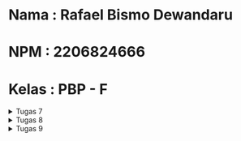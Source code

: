 # Nama  : Rafael Bismo Dewandaru
# NPM   : 2206824666
# Kelas : PBP - F

<details>
<summary>Tugas 7</summary>

### 1. Apa perbedaan utama antara stateless dan stateful widget dalam konteks pengembangan aplikasi Flutter?
Stateless Widget:
- Jenis widget yang tidak memiliki keadaan (state) internal yang dapat berubah sehingga bersifat statis, artinya tampilan atau kontennya tidak berubah seiring waktu atau berdasarkan perubahan data. Stateless widget juga lebih efisien dalam hal kinerja, karena tidak memerlukan pengelolaan keadaan.
- Cocok digunakan untuk komponen UI yang bersifat statis, seperti teks, ikon, tombol, dan elemen UI yang tidak memerlukan perubahan berdasarkan input atau data dinamis.
- Contoh stateless widget dalam Flutter: Text, Icon, Image

Stateful Widget:
- Jenis widget yang memiliki keadaan (state) internal yang dapat berubah, sehingga digunakan ketika kita perlu merender konten yang dapat berubah seiring waktu, seperti daftar item dinamis, formulir input, atau tampilan yang berinteraksi dengan data eksternal.
- Saat keadaan internal berubah, Flutter akan membangun ulang widget untuk mencerminkan perubahan tersebut, yang memungkinkan kita untuk menyimpan dan memperbarui data sesuai kebutuhan, sehingga sangat berguna untuk mengelola tampilan yang bergantung pada data dinamis.
- Contoh stateful widget dalam Flutter: ListView, TextField, DropdownButton

### 2. Sebutkan seluruh widget yang kamu gunakan untuk menyelesaikan tugas ini dan jelaskan fungsinya masing-masing.
- Material: digunakan untuk membuat lapisan material desain yang menampilkan konten di dalamnya. Dalam konteks ini, Material digunakan sebagai latar belakang untuk setiap ShopCard.
- InkWell: digunakan untuk menambahkan efek feedback ketika pengguna menyentuh elemen ShopCard (tampilan "splash"). InkWell digunakan sebagai child untuk menangkap sentuhan pengguna.
- ScaffoldMessenger: digunakan untuk berinteraksi dengan objek Scaffold yang terkait. Dalam kode ini, ScaffoldMessenger digunakan untuk menampilkan snackbar saat pengguna menyentuh ShopCard. 
- Snackbars; digunakan untuk menampilkan pesan singkat yang memberikan umpan balik kepada pengguna.
- Container: digunakan untuk mengatur tata letak dan tampilan elemen-elemen di dalamnya (mengelola tata letak ShopCard dan memberikan jarak antar elemen).
- Column: mengatur childnya dalam satu kolom vertikal, yaitu untuk mengatur tata letak di dalam ShopCard, yang terdiri dari ikon dan teks nama item.
- Icon: digunakan untuk menampilkan ikon. Dalam konteks ini, Icon digunakan untuk menampilkan ikon item toko.
- Text: digunakan untuk menampilkan teks nama item toko di setiap ShopCard.
- Scaffold: digunakan untuk membuat tata letak aplikasi dasar dengan appBar, body, dan lainnya. Pada MyHomePage, Scaffold digunakan untuk membuat struktur dasar halaman.
- AppBar: digunakan untuk membuat bilah aplikasi di bagian atas layar, menampilkan judul aplikasi ("EnderChest") dan warna latar belakang, dan menampilkan judul di dalam AppBar.
- GridView: digunakan untuk menampilkan child dalam tata letak grid. Dalam kode ini, GridView digunakan untuk menampilkan ShopCard dalam bentuk grid.
- Padding: digunakan untuk menambahkan jarak (padding) di sekitar elemen-elemen dalam tata letak. Dalam kode ini, Padding digunakan untuk memberikan jarak di sekitar judul dan GridView.
- ListView: digunakan untuk membungkus elemen-elemen di dalam body Scaffold, sehingga pengguna dapat scroll jika kontennya terlalu panjang.

### 3. Jelaskan bagaimana cara kamu mengimplementasikan checklist di atas secara step-by-step (bukan hanya sekadar mengikuti tutorial)
1. Saya generate proyek Flutter baru dengan nama enderchest, kemudian masuk ke dalam direktori proyek tersebut lalu menjalankannya
2. Pada direktori enderchest\lib saya membuat file dart baru bernama menu.dart lalu import 'package:flutter/material.dart';
3. Kemudian saya membuat tiga button sederhana dengan menambahkan beberapa kode kedalam file menu.dart dan membuat stateless widget bernama MyHomePage
4. Saya juga menambahkan kode yang ada di tutorial 6 untuk didalam Widget build, dan mengubah ShopCard menjadi stateless
5. Untuk mendapat bonus dengan mengimplementasikan warna-warna yang berbeda untuk setiap tombol; Lihat Item, Tambah Item, dan Logout, saya menambahkan attibut Color color kedalam class ShopItem, dan menggunakannya di dalam class ShopCard.
~~~
final List<ShopItem> items = [
  ShopItem("Lihat Item", Icons.checklist, Colors.blue), // Specify different colors
  ShopItem("Tambah Item", Icons.add_shopping_cart, Colors.green),
  ShopItem("Logout", Icons.logout, Colors.red),
];
~~~
</details>


<details>
<summary>Tugas 8</summary>

### 4. Jelaskan perbedaan antara Navigator.push() dan Navigator.pushReplacement(), disertai dengan contoh mengenai penggunaan kedua metode tersebut yang tepat!
Navigator.push()
- digunakan untuk menambahkan rute baru ke atas stack navigasi, berarti rute baru ditumpuk di atas rute saat ini.
- membawa user ke halaman baru tanpa menghilangkan histori navigasi sebelumnya, sehingga saat user kembali, user akan kembali ke rute sebelumnya (rute di bawah rute baru).
- Contoh: dalam aplikasi e-commerce, ketika user menekan item untuk melihat detailnya dapat menggunakan Navigator.push() untuk membawa user ke halaman detail. Ketika user menekan tombol kembali, user akan kembali ke halaman daftar produk.
<br />
Navigator.pushReplacement()
- digunakan untuk menggantikan rute saat ini dengan rute baru di stack navigasi.
- mengganti halaman saat ini dengan halaman baru tanpa kemungkinan untuk kembali, sehingga saat user kembali, user tidak akan kembali ke rute sebelumnya karena telah digantikan.
- Contoh: dalam aplikasi yang memiliki proses login, setelah user berhasil masuk akan membawa user ke halaman beranda dan menghapus halaman login dari stack. Hal ini mencegah user kembali ke layar login dengan menekan tombol kembali.

### 5. Jelaskan masing-masing layout widget pada Flutter dan konteks penggunaannya masing-masing!
- Column & Row: Column mengatur elemen secara vertikal, sedangkan Row mengatur elemen secara horizontal.
- Container: Wadah untuk mengatur tata letak dan memberi styling pada elemen, misalnya padding, margin, alignment, etc.
- Stack: Digunakan untuk menumpuk widget/elemen satu di atas yang lain.
- GridView: Menampilkan elemen dalam grid yang teratur dengan bentuk tabel.
- ListView: Menampilkan elemen yang dapat di-scroll secara vertikal.
- Expanded & Flexible: Mengontrol bagian dari ruang yang tersedia yang digunakan. Expanded mengisi ruang tersedia, sedangkan Flexible memberikan lebih banyak kontrol atas faktor fleksibilitas.
- Padding: Memberikan padding di sekeliling elemen child.
- Transform: digunakan untuk mengubah ukuran dan posisi elemen child
- Align: Mengatur posisi elemen child sesuai dengan alignment yang ditentukan.
- Wrap: Membuat row atau column dan secara otomatis beralih ke row atau column berikutnya setelah ruang di row atau column saat ini habis.
- Scaffold: Memberikan struktur dasar material design seperti AppBar, Drawer, dan FloatingActionButton.
- ConstrainedBox, SizedBox, & AspectRatio: Mengontrol ukuran atau aspek rasio dari elemen childnya.



### 6. Sebutkan apa saja elemen input pada form yang kamu pakai pada tugas kali ini dan jelaskan mengapa kamu menggunakan elemen input tersebut!
1. TextFormField untuk Nama Item (_name): Digunakan untuk user input nama item. TextField adalah elemen input dasar dalam Flutter yang digunakan untuk memasukkan teks.
2. TextFormField untuk Harga Item (_price): Digunakan untuk user input harga item. Dapat menggunakan TextField karena nanti harga yang diinput akan di parse dan di validasi input berupa angka menggunakan kode
~~~
onChanged: (String? value) {
    setState(() {
      _price = int.parse(value!);
    });
  },
  validator: (String? value) {
    if (value == null || value.isEmpty) {
      return "Harga tidak boleh kosong!";
    }
    if (int.tryParse(value) == null) {
      return "Harga harus berupa angka!";
    }
    return null;
},
~~~
3. TextFormField untuk Deskripsi Item (_description): user dapat menulis deskripsi tentang item menggunakan TextField.

 
### 7. Bagaimana penerapan clean architecture pada aplikasi Flutter?
Penerapan Clean Architecture pada aplikasi Flutter mengarah pada organisasi struktural yang lebih rapi dan pembagian fokus yang terorganisir, dengan tujuan untuk mencapai modularitas dan kemudahan dalam pengujian. Sebagai contoh, dalam praktik Clean Architecture, kita dapat menciptakan direktori terpisah untuk memisahkan file .dart yang berbeda, seperti untuk screen, widget, dan lain-lain, memastikan bahwa setiap komponen memiliki lokasi khusus, yang juga memudahkan dalam manajemen dan pemeliharaan kode. Pendekatan ini membantu dalam menjaga struktur kode yang bersih dan terorganisir, sekaligus mempermudah pencarian dan perbaikan bagian tertentu dari aplikasi ketika diperlukan.


### 8. Jelaskan bagaimana cara kamu mengimplementasikan checklist di atas secara step-by-step! (bukan hanya sekadar mengikuti tutorial)
Membuat folder baru pada lib yaitu screens dan widgets untuk mempermudah manajemen file, kemudian membuat file shoplist_form.dart untuk form yang menerima input user
~~~
import 'package:flutter/material.dart';
import '../../widgets/left_drawer.dart';
import 'package:enderchest/models/item.dart';

class ShopFormPage extends StatefulWidget {
  const ShopFormPage({super.key});

  @override
  State<ShopFormPage> createState() => _ShopFormPageState();
}

List<Item> itemList = [];

class _ShopFormPageState extends State<ShopFormPage> {
  final _formKey = GlobalKey<FormState>();
  String _name = "";
  int _price = 0;
  String _description = "";

// Global list to store products
  void _saveProduct() {
    if (_formKey.currentState!.validate()) {
      // Add product to the global list
      itemList.add(Item(
        name: _name,
        price: _price,
        description: _description,
      ));

      showDialog(
        context: context,
        builder: (context) {
          return AlertDialog(
            title: const Text('Item berhasil tersimpan'),
            content: SingleChildScrollView(
              child: Column(
                crossAxisAlignment: CrossAxisAlignment.start,
                children: [
                  Text('Nama: $_name'),
                  Text('Harga: $_price'),
                  Text('Deskripsi: $_description'),
                ],
              ),
            ),
            actions: [
              TextButton(
                child: const Text('OK'),
                onPressed: () {
                  Navigator.pop(context);
                },
              ),
            ],
          );
        },
      );

      _formKey.currentState!.reset();
    }
  }

  @override
  Widget build(BuildContext context) {
    return Scaffold(
      appBar: AppBar(
        title: const Center(
          child: Text(
            'Form Tambah Item',
          ),
        ),
        backgroundColor: Colors.indigo,
        foregroundColor: Colors.white,
      ),
      body: Form(
        key: _formKey,
        child: SingleChildScrollView(
          child:
              Column(crossAxisAlignment: CrossAxisAlignment.start, children: [
            Padding(
              padding: const EdgeInsets.all(8.0),
              child: TextFormField(
                decoration: InputDecoration(
                  hintText: "Nama Item",
                  labelText: "Nama Item",
                  border: OutlineInputBorder(
                    borderRadius: BorderRadius.circular(5.0),
                  ),
                ),
                onChanged: (String? value) {
                  setState(() {
                    _name = value!;
                  });
                },
                validator: (String? value) {
                  if (value == null || value.isEmpty) {
                    return "Nama tidak boleh kosong!";
                  }
                  return null;
                },
              ),
            ),
            Padding(
              padding: const EdgeInsets.all(8.0),
              child: TextFormField(
                decoration: InputDecoration(
                  hintText: "Harga",
                  labelText: "Harga",
                  border: OutlineInputBorder(
                    borderRadius: BorderRadius.circular(5.0),
                  ),
                ),
                onChanged: (String? value) {
                  setState(() {
                    _price = int.parse(value!);
                  });
                },
                validator: (String? value) {
                  if (value == null || value.isEmpty) {
                    return "Harga tidak boleh kosong!";
                  }
                  if (int.tryParse(value) == null) {
                    return "Harga harus berupa angka!";
                  }
                  return null;
                },
              ),
            ),
            Padding(
              padding: const EdgeInsets.all(8.0),
              child: TextFormField(
                decoration: InputDecoration(
                  hintText: "Deskripsi",
                  labelText: "Deskripsi",
                  border: OutlineInputBorder(
                    borderRadius: BorderRadius.circular(5.0),
                  ),
                ),
                onChanged: (String? value) {
                  setState(() {
                    // TODO: Tambahkan variabel yang sesuai
                    _description = value!;
                  });
                },
                validator: (String? value) {
                  if (value == null || value.isEmpty) {
                    return "Deskripsi tidak boleh kosong!";
                  }
                  return null;
                },
              ),
            ),
            Align(
              alignment: Alignment.bottomCenter,
              child: Padding(
                padding: const EdgeInsets.all(8.0),
                child: ElevatedButton(
                  style: ButtonStyle(
                    backgroundColor: MaterialStateProperty.all(Colors.indigo),
                  ),
                  onPressed: _saveProduct,
                  child: const Text(
                    "Save",
                    style: TextStyle(color: Colors.white),
                  ),
                ),
              ),
            ),
          ]),
        ),
      ),
    );
  }
}
~~~
Membuat juga kode untuk validasi input dari user dengan ketentuan setiap elemen input tidak boleh kosong dan setiap elemen input harus berisi data dengan tipe data atribut modelnya.
~~~
validator: (String? value) {
  if (value == null || value.isEmpty) {
    return "Nama tidak boleh kosong!";
  }
  return null;
},
~~~
~~~
validator: (String? value) {
  if (value == null || value.isEmpty) {
    return "Harga tidak boleh kosong!";
  }
  if (int.tryParse(value) == null) {
    return "Harga harus berupa angka!";
  }
  return null;
},
~~~
Kemudian saya juga membuat drawer lalu menghubungkan opsi tambah item yang berada pada drawer dan halaman utama ke shoplist_form.dart
~~~
import 'package:flutter/material.dart';
import 'package:enderchest/screens/menu.dart';
import '../screens/shoplist_form.dart';
import '../screens/see_items.dart';

class LeftDrawer extends StatelessWidget {
  const LeftDrawer({super.key});

  @override
  Widget build(BuildContext context) {
    return Drawer(
      child: ListView(
        children: [
          const DrawerHeader(
            decoration: BoxDecoration(
              color: Colors.indigo,
            ),
            child: Column(
              children: [
                Text(
                  'EnderChest',
                  textAlign: TextAlign.center,
                  style: TextStyle(
                    fontSize: 30,
                    fontWeight: FontWeight.bold,
                    color: Colors.white,
                  ),
                ),
                Padding(padding: EdgeInsets.all(10)),
                Text(
                  "Store your Items in a portable chest",
                  textAlign: TextAlign.center, // Align text to center
                  style: TextStyle(
                    fontSize: 15, // Set font size to 15
                    color: Colors.white, // Set text color to white
                    fontWeight: FontWeight.normal, // Set font weight to normal
                  ),
                ),
              ],
            ),
          ),
          ListTile(
            leading: const Icon(Icons.home_outlined),
            title: const Text('Halaman Utama'),
            // Bagian redirection ke MyHomePage
            onTap: () {
              Navigator.pushReplacement(
                  context,
                  MaterialPageRoute(
                    builder: (context) => MyHomePage(),
                  ));
            },
          ),
          ListTile(
            leading: const Icon(Icons.add_shopping_cart),
            title: const Text('Tambah Item'),
            // Bagian redirection ke ShopFormPage
            onTap: () {
              Navigator.push(
                  context,
                  MaterialPageRoute(
                    builder: (context) => ShopFormPage(),
                  ));
            },
          ),
          ListTile(
            leading: const Icon(Icons.movie),
            title: const Text('Lihat Item'),
            onTap: () {
              Navigator.push(
                context,
                MaterialPageRoute(
                    builder: (context) =>
                        ProductListPage(items: itemList)),
              );
            },
          ),
        ],
      ),
    );
  }
}
~~~
Menghubungkan pada halaman utama
~~~
if (item.name == "Tambah Item") {
  Navigator.push(
      context,
      MaterialPageRoute(
        builder: (context) => ShopFormPage(),
      ));
}
~~~

Implementasi Bonus
1. Membuat objek model dalam file item.dart untuk Item
~~~
class Item {
  final String name;
  final int price;
  final String description;

  Item({required this.name, required this.price, required this.description});
}
~~~

2. Membuat file baru pada screens yaitu see_items.dart untuk menampilkan semua item yang sudah ditambahkan
~~~
import 'package:flutter/material.dart';
import 'package:enderchest/models/item.dart'; 

class ProductListPage extends StatelessWidget {
  final List<Item> items;

  ProductListPage({Key? key, required this.items}) : super(key: key);

  @override
  Widget build(BuildContext context) {
    return Scaffold(
      appBar: AppBar(
        title: Text('Daftar Item'),
      ),
      body: ListView.builder(
        itemCount: items.length,
        itemBuilder: (context, index) {
          return Card(
            child: ListTile(
              title: Text(items[index].name),
              subtitle: Text('Harga: ${items[index].price}\nDeskripsi: ${items[index].description}'),
            ),
          );
        },
      ),
    );
  }
}
~~~

3. Mengarahkan user ke halaman tersebut jika menekan tombol Lihat Produk pada drawer
~~~
ListTile(
  leading: const Icon(Icons.movie),
  title: const Text('Lihat Item'),
  onTap: () {
    Navigator.push(
      context,
      MaterialPageRoute(
          builder: (context) =>
              ProductListPage(items: itemList)),
    );
  },
),
~~~

4. Mengarahkan user ke halaman tersebut jika menekan tombol Lihat Produk pada halaman utama
~~~
if (item.name == "Lihat Item") {
    Navigator.push(
      context,
      MaterialPageRoute(
          builder: (context) => ProductListPage(items: itemList)),
    );
  }
~~~

</details>


<details>
<summary>Tugas 9</summary>

### 9. Apakah bisa kita melakukan pengambilan data JSON tanpa membuat model terlebih dahulu? Jika iya, apakah hal tersebut lebih baik daripada membuat model sebelum melakukan pengambilan data JSON?

### 10. Jelaskan fungsi dari CookieRequest dan jelaskan mengapa instance CookieRequest perlu untuk dibagikan ke semua komponen di aplikasi Flutter.
Dalam pengembangan aplikasi Flutter, CookieRequest berperan penting dalam mengelola cookies untuk fungsi seperti mengelola session, pengguna, autentikasi, penyimpanan preferensi, dan tracking. Instance perlu dibagikan ke semua komponen di aplikasi flutter agar semua komponen aplikasi menggunakan sesi yang sama untuk berkomunikasi yang bermanfaat untuk memastikan konsistensi data, efisiensi sumber daya, serta keamanan yang lebih baik sehingga memudahkan pengembangan dan pemeliharaan aplikasi. Pendekatan ini juga mendukung konsistensi cookie melintasi siklus hidup berbagai komponen aplikasi, memudahkan debugging, dan menjaga kebijakan keamanan yang konsisten, sesuai dengan kebutuhan spesifik aplikasi dan arsitektur dari backend.

### 11. Jelaskan mekanisme pengambilan data dari JSON hingga dapat ditampilkan pada Flutter.
1. membuat lalu mengirim permintaan HTTP ke server atau API yang menyediakan data dalam format JSON, dalam konteks ini berarti web django yang sudah dibuat pada tugas sebelumnya
2. setelah mendapatkan respons JSON dari server, respons tersebut yang biasanya dalam format teks, perlu di-parse menjadi format yang bisa dipahami oleh Dart, yaitu sebagai struktur data Dart 
3. data yang diperoleh dari JSON diubah menjadi objek Dart menggunakan model data yang sudah dibuat untuk membantu dalam manajemen tipe data dan memudahkan pemeliharaan kode
4. setelah data di-parse dan diubah menjadi model, data tersebut dapat digunakan untuk membangun widget di Flutter dan menampilkan informasinya di UI

### 12. Jelaskan mekanisme autentikasi dari input data akun pada Flutter ke Django hingga selesainya proses autentikasi oleh Django dan tampilnya menu pada Flutter.

### 13. Sebutkan seluruh widget yang kamu pakai pada tugas ini dan jelaskan fungsinya masing-masing.

### 14. Jelaskan bagaimana cara kamu mengimplementasikan checklist di atas secara step-by-step! (bukan hanya sekadar mengikuti tutorial).

</details>